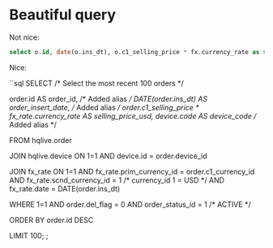 # Beautiful query

Not nice:

```sql
select o.id, date(o.ins_dt), o.c1_selling_price * fx.currency_rate as selling_price_usd, d.code from `order` o join device d on d.id = o.device_id join fx_rate fx on fx.prim_currency_id = o.c1_currency_id and fx.scnd_currency_id=1 /* USD */ and fx.date=date(o.ins_dt) where o.del_flag=0 and order_status_id=1 order by order.id desc limit 100;
```

Nice:

``sql
SELECT /* Select the most recent 100 orders */

  order.id AS order_id,  /* Added alias */
  DATE(order.ins_dt) AS order_insert_date, /* Added alias */
  order.c1_selling_price * fx_rate.currency_rate AS selling_price_usd,
  device.code AS device_code /* Added alias */

FROM hqlive.order

JOIN hqlive.device ON 1=1
  AND device.id = order.device_id

JOIN fx_rate ON 1=1
  AND fx_rate.prim_currency_id = order.c1_currency_id
  AND fx_rate.scnd_currency_id = 1 /* currency_id 1 = USD */
  AND fx_rate.date = DATE(order.ins_dt)

WHERE 1=1
  AND order.del_flag = 0
  AND order_status_id = 1 /* ACTIVE */

ORDER BY
  order.id DESC

LIMIT 100;
;
```
